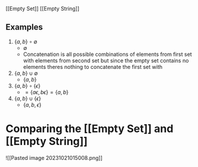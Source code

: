 [[Empty Set]]
[[Empty String]]

## Examples
1. $\{ a,b \} \circ \emptyset$ 
	- $\emptyset$
	- Concatenation is all possible combinations of elements from first set with elements from second set but since the empty set contains no elements theres nothing to concatenate the first set with
2. $\{ a,b \} \cup \emptyset$
	- $\{ a,b \}$
3. $\{ a,b \} \circ \{ \epsilon  \}$
	- $=\{ a\epsilon, b\epsilon \} = \{ a,b \}$
4. $\{ a,b \} \cup \{ \epsilon \}$
	- $\{ a,b,\epsilon \}$

# Comparing the [[Empty Set]] and [[Empty String]]
![[Pasted image 20231021015008.png]]
